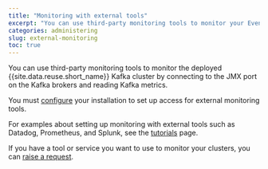 ```yaml
---
title: "Monitoring with external tools"
excerpt: "You can use third-party monitoring tools to monitor your Event Streams Kafka cluster."
categories: administering
slug: external-monitoring
toc: true
---
```


You can use third-party monitoring tools to monitor the deployed {{site.data.reuse.short_name}} Kafka cluster by connecting to the JMX port on the Kafka brokers and reading Kafka metrics.

You must [configure](../../installing/configuring/#configuring-external-monitoring-tools) your installation to set up access for external monitoring tools.

For examples about setting up monitoring with external tools such as Datadog, Prometheus, and Splunk, see the [tutorials](../../tutorials/) page.

If you have a tool or service you want to use to monitor your clusters, you can [raise a request](../../support/#suggest-a-feature).
